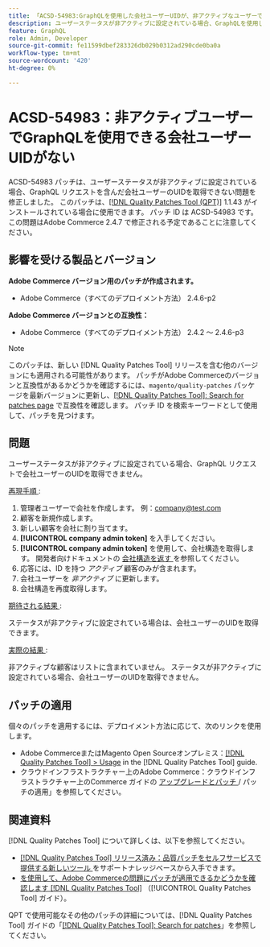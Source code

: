 ```yaml
---
title: 「ACSD-54983:GraphQLを使用した会社ユーザーUIDが、非アクティブなユーザーでは使用できない」
description: ユーザーステータスが非アクティブに設定されている場合、GraphQLを使用して会社のユーザーUID リクエストを取得できないAdobe Commerceの問題を修正するために ACSD-54983 パッチを適用します。
feature: GraphQL
role: Admin, Developer
source-git-commit: fe11599dbef283326db029b0312ad290cde0ba0a
workflow-type: tm+mt
source-wordcount: '420'
ht-degree: 0%

---
```


# ACSD-54983：非アクティブユーザーでGraphQLを使用できる会社ユーザーUIDがない

ACSD-54983 パッチは、ユーザーステータスが非アクティブに設定されている場合、GraphQL リクエストを含んだ会社ユーザーのUIDを取得できない問題を修正しました。 このパッチは、[[!DNL Quality Patches Tool (QPT)]](https://experienceleague.adobe.com/en/docs/commerce-knowledge-base/kb/announcements/commerce-announcements/magento-quality-patches-released-new-tool-to-self-serve-quality-patches) 1.1.43 がインストールされている場合に使用できます。 パッチ ID は ACSD-54983 です。 この問題はAdobe Commerce 2.4.7 で修正される予定であることに注意してください。

## 影響を受ける製品とバージョン

**Adobe Commerce バージョン用のパッチが作成されます。**

* Adobe Commerce（すべてのデプロイメント方法） 2.4.6-p2

**Adobe Commerce バージョンとの互換性：**

* Adobe Commerce（すべてのデプロイメント方法） 2.4.2 ～ 2.4.6-p3

>[!NOTE]
>
>このパッチは、新しい [!DNL Quality Patches Tool] リリースを含む他のバージョンにも適用される可能性があります。 パッチがAdobe Commerceのバージョンと互換性があるかどうかを確認するには、`magento/quality-patches` パッケージを最新バージョンに更新し、[[!DNL Quality Patches Tool]: Search for patches page](https://experienceleague.adobe.com/tools/commerce-quality-patches/index.html) で互換性を確認します。 パッチ ID を検索キーワードとして使用して、パッチを見つけます。

## 問題

ユーザーステータスが非アクティブに設定されている場合、GraphQL リクエストで会社ユーザーのUIDを取得できません。

<u> 再現手順 </u>:

1. 管理者ユーザーで会社を作成します。 例：company@test.com
1. 顧客を新規作成します。
1. 新しい顧客を会社に割り当てます。
1. **[!UICONTROL company admin token]** を入手してください。
1. **[!UICONTROL company admin token]** を使用して、会社構造を取得します。 開発者向けドキュメントの [ 会社構造を返す ](https://developer.adobe.com/commerce/webapi/graphql/schema/b2b/company/queries/company/#return-the-company-structure) を参照してください。
1. 応答には、ID を持つ *アクティブ* 顧客のみが含まれます。
1. 会社ユーザーを *非アクティブ* に更新します。
1. 会社構造を再度取得します。

<u> 期待される結果 </u>:

ステータスが非アクティブに設定されている場合は、会社ユーザーのUIDを取得できます。

<u> 実際の結果 </u>:

非アクティブな顧客はリストに含まれていません。 ステータスが非アクティブに設定されている場合、会社ユーザーのUIDを取得できません。

## パッチの適用

個々のパッチを適用するには、デプロイメント方法に応じて、次のリンクを使用します。

* Adobe CommerceまたはMagento Open Sourceオンプレミス：[[!DNL Quality Patches Tool] > Usage](/help/tools/quality-patches-tool/usage.md) in the [!DNL Quality Patches Tool] guide.
* クラウドインフラストラクチャー上のAdobe Commerce：クラウドインフラストラクチャー上のCommerce ガイドの [ アップグレードとパッチ ](https://experienceleague.adobe.com/docs/commerce-cloud-service/user-guide/develop/upgrade/apply-patches.html)/ パッチの適用」を参照してください。

## 関連資料

[!DNL Quality Patches Tool] について詳しくは、以下を参照してください。

* [[!DNL Quality Patches Tool]  リリース済み：品質パッチをセルフサービスで提供する新しいツール ](https://experienceleague.adobe.com/en/docs/commerce-knowledge-base/kb/announcements/commerce-announcements/magento-quality-patches-released-new-tool-to-self-serve-quality-patches) をサポートナレッジベースから入手できます。
* [ を使用して、Adobe Commerceの問題にパッチが適用できるかどうかを確認します  [!DNL Quality Patches Tool]](/help/tools/quality-patches-tool/patches-available-in-qpt/check-patch-for-magento-issue-with-magento-quality-patches.md) （[!UICONTROL Quality Patches Tool] ガイド）。


QPT で使用可能なその他のパッチの詳細については、[!DNL Quality Patches Tool] ガイドの「[[!DNL Quality Patches Tool]: Search for patches](https://experienceleague.adobe.com/tools/commerce-quality-patches/index.html)」を参照してください。
